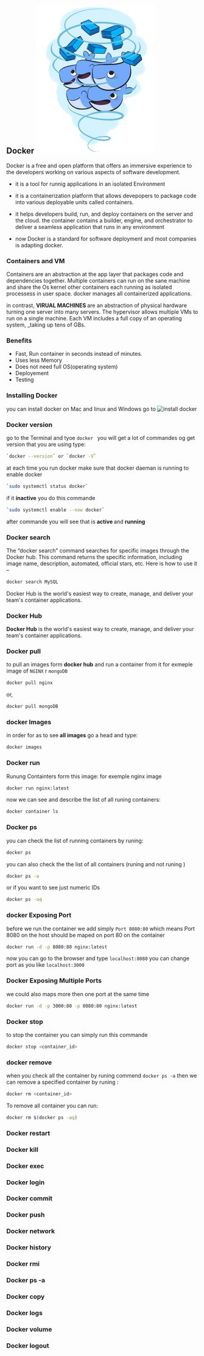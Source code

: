 ## Docker ![docker](img/docker.gif)
Docker is a free and open platform that offers an immersive experience to the developers working on various aspects of software development. 
* it is a tool for runnig applications in an isolated Environment
 * it is a containerization platform that allows  devepopers to package code into various deployable units called containers. 
 *  it helps developers build, run, and deploy containers on the server and the cloud. the container contains a builder, engine, and orchestrator to deliver a seamless application that runs in any environment 
 
* now Docker is a standard for software deployment and most companies is adapting docker. 

 ###  Containers and VM
 Containers are an  abstraction at the app layer that packages code and dependencies together. Multiple containers can run on the sane machine and share the Os kernel other containers each running as isolated processess in user space. docker manages all containerized applications. 

in contrast, <strong> VIRUAL MACHINES </strong> are an abstraction of physical hardware turning one server into many servers. The hypervisor allows multiple VMs to run  on a single machine. Each VM includes a full copy of an operating system, _taking up tens of GBs.

### Benefits
* Fast, Run container in seconds instead of minutes.
*  Uses less Memory
* Does not need full OS(operating system)
* Deployement
* Testing

### Installing Docker
you can install docker on Mac and linux and Windows
go to ![install docker](https://docs.docker.com/desktop/)


### Docker version
go to the Terminal and tyoe `docker ` you will get a lot  of commandes
og get version that you are using type:
```bash
`docker --version` or `docker -V`
 ```

at each time you run docker make sure that docker daeman is running to enable docker 
```bash
`sudo systemctl status docker`
```
if it <strong> inactive</strong> you do this commande 
```bash
`sudo systemctl enable --now docker` 
```
after commande you will see that is <strong>active </strong>and <strong>running</strong>


### Docker search 
The “docker search” command searches for specific images through the Docker hub. This command returns the specific information, including image name, description, automated, official stars, etc. Here is how to use it – 
```bash
docker search MySQL
```
Docker Hub is the world's easiest way to create, manage, and deliver your team's container applications.
### Docker Hub
<strong>Docker Hub</strong> is the world's easiest way to create, manage, and deliver your team's container applications.


### Docker pull
to pull an images form <strong>docker hub</strong> and run a container from it for exmeple image of `NGINX` r `mongoDB`
```bash
docker pull nginx
```
or,
```bash
docker pull mongoDB
```
### docker Images
in order for as to see<strong> all images</strong> go a head and type:
```bash
docker images
```
### Docker run 
Runung Containters form this image: for exemple nginx image
```bash
docker run nginx:latest
```
now we can see and describe the list of all runing containers:
```bash
docker container ls
```
### Docker ps
you can check the list of running containers by runing:
```bash
docker ps
```
you can also check the the list of all containers (runing and not runing )
```bash
docker ps -a
```
or if you want to see just numeric IDs
```bash
docker ps -aq
```


### docker Exposing Port
before we run the container we add simply `Port 8080:80` which means Port 8080 on the host should be maped on port 80 on the container 
```bash
docker run -d -p 8080:80 nginx:latest
```
now you can go to the browser and type `localhost:8080` you can change port as you like `localhost:3000` 
### Docker Exposing Multiple Ports
we could also maps more then one port at the same time 
```bash
docker run -d -p 3000:80 -p 8080:80 nginx:latest
```
### Docker stop 
to stop the container you can simply run this commande
```bash
docker stop <container_id>
```
### docker remove 
when you check all the container by runing commend `docker ps -a`
then we can remove a specified container by runing :
```bash
docker rm <container_id>
```
To remove all container you can run:
```bash 
docker rm $(docker ps -aq)
```

### Docker restart 

### Docker kill

### Docker exec 

### Docker login

### Docker commit 

### Docker push 

### Docker network 

### Docker history 

### Docker rmi 

### Docker ps -a

### Docker copy

### Docker logs   

### Docker volume 

### Docker logout 